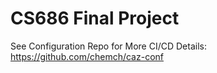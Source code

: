 # CS686 Final Project

See Configuration Repo for More CI/CD Details: https://github.com/chemch/caz-conf

